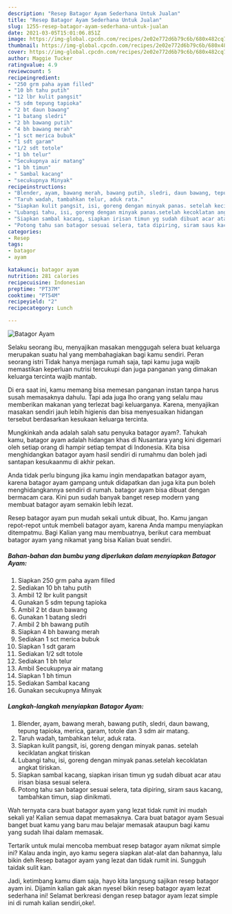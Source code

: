 ```yaml
---
description: "Resep Batagor Ayam Sederhana Untuk Jualan"
title: "Resep Batagor Ayam Sederhana Untuk Jualan"
slug: 1255-resep-batagor-ayam-sederhana-untuk-jualan
date: 2021-03-05T15:01:06.851Z
image: https://img-global.cpcdn.com/recipes/2e02e772d6b79c6b/680x482cq70/batagor-ayam-foto-resep-utama.jpg
thumbnail: https://img-global.cpcdn.com/recipes/2e02e772d6b79c6b/680x482cq70/batagor-ayam-foto-resep-utama.jpg
cover: https://img-global.cpcdn.com/recipes/2e02e772d6b79c6b/680x482cq70/batagor-ayam-foto-resep-utama.jpg
author: Maggie Tucker
ratingvalue: 4.9
reviewcount: 5
recipeingredient:
- "250 grm paha ayam filled"
- "10 bh tahu putih"
- "12 lbr kulit pangsit"
- "5 sdm tepung tapioka"
- "2 bt daun bawang"
- "1 batang sledri"
- "2 bh bawang putih"
- "4 bh bawang merah"
- "1 sct merica bubuk"
- "1 sdt garam"
- "1/2 sdt totole"
- "1 bh telur"
- "Secukupnya air matang"
- "1 bh timun"
- " Sambal kacang"
- "secukupnya Minyak"
recipeinstructions:
- "Blender, ayam, bawang merah, bawang putih, sledri, daun bawang, tepung tapioka, merica, garam, totole dan 3 sdm air matang."
- "Taruh wadah, tambahkan telur, aduk rata."
- "Siapkan kulit pangsit, isi, goreng dengan minyak panas. setelah keciklatan angkat tiriskan"
- "Lubangi tahu, isi, goreng dengan minyak panas.setelah kecoklatan angkat tiriskan."
- "Siapkan sambal kacang, siapkan irisan timun yg sudah dibuat acar atau irisan biasa sesuai selera."
- "Potong tahu san batagor sesuai selera, tata dipiring, siram saus kacang, tambahkan timun, siap dinikmati."
categories:
- Resep
tags:
- batagor
- ayam

katakunci: batagor ayam 
nutrition: 281 calories
recipecuisine: Indonesian
preptime: "PT37M"
cooktime: "PT54M"
recipeyield: "2"
recipecategory: Lunch

---
```



![Batagor Ayam](https://img-global.cpcdn.com/recipes/2e02e772d6b79c6b/680x482cq70/batagor-ayam-foto-resep-utama.jpg)

Selaku seorang ibu, menyajikan masakan menggugah selera buat keluarga merupakan suatu hal yang membahagiakan bagi kamu sendiri. Peran seorang istri Tidak hanya menjaga rumah saja, tapi kamu juga wajib memastikan keperluan nutrisi tercukupi dan juga panganan yang dimakan keluarga tercinta wajib mantab.

Di era  saat ini, kamu memang bisa memesan panganan instan tanpa harus susah memasaknya dahulu. Tapi ada juga lho orang yang selalu mau memberikan makanan yang terlezat bagi keluarganya. Karena, menyajikan masakan sendiri jauh lebih higienis dan bisa menyesuaikan hidangan tersebut berdasarkan kesukaan keluarga tercinta. 



Mungkinkah anda adalah salah satu penyuka batagor ayam?. Tahukah kamu, batagor ayam adalah hidangan khas di Nusantara yang kini digemari oleh setiap orang di hampir setiap tempat di Indonesia. Kita bisa menghidangkan batagor ayam hasil sendiri di rumahmu dan boleh jadi santapan kesukaanmu di akhir pekan.

Anda tidak perlu bingung jika kamu ingin mendapatkan batagor ayam, karena batagor ayam gampang untuk didapatkan dan juga kita pun boleh menghidangkannya sendiri di rumah. batagor ayam bisa dibuat dengan bermacam cara. Kini pun sudah banyak banget resep modern yang membuat batagor ayam semakin lebih lezat.

Resep batagor ayam pun mudah sekali untuk dibuat, lho. Kamu jangan repot-repot untuk membeli batagor ayam, karena Anda mampu menyiapkan ditempatmu. Bagi Kalian yang mau membuatnya, berikut cara membuat batagor ayam yang nikamat yang bisa Kalian buat sendiri.

<!--inarticleads1-->

##### Bahan-bahan dan bumbu yang diperlukan dalam menyiapkan Batagor Ayam:

1. Siapkan 250 grm paha ayam filled
1. Sediakan 10 bh tahu putih
1. Ambil 12 lbr kulit pangsit
1. Gunakan 5 sdm tepung tapioka
1. Ambil 2 bt daun bawang
1. Gunakan 1 batang sledri
1. Ambil 2 bh bawang putih
1. Siapkan 4 bh bawang merah
1. Sediakan 1 sct merica bubuk
1. Siapkan 1 sdt garam
1. Sediakan 1/2 sdt totole
1. Sediakan 1 bh telur
1. Ambil Secukupnya air matang
1. Siapkan 1 bh timun
1. Sediakan  Sambal kacang
1. Gunakan secukupnya Minyak




<!--inarticleads2-->

##### Langkah-langkah menyiapkan Batagor Ayam:

1. Blender, ayam, bawang merah, bawang putih, sledri, daun bawang, tepung tapioka, merica, garam, totole dan 3 sdm air matang.
1. Taruh wadah, tambahkan telur, aduk rata.
1. Siapkan kulit pangsit, isi, goreng dengan minyak panas. setelah keciklatan angkat tiriskan
1. Lubangi tahu, isi, goreng dengan minyak panas.setelah kecoklatan angkat tiriskan.
1. Siapkan sambal kacang, siapkan irisan timun yg sudah dibuat acar atau irisan biasa sesuai selera.
1. Potong tahu san batagor sesuai selera, tata dipiring, siram saus kacang, tambahkan timun, siap dinikmati.




Wah ternyata cara buat batagor ayam yang lezat tidak rumit ini mudah sekali ya! Kalian semua dapat memasaknya. Cara buat batagor ayam Sesuai banget buat kamu yang baru mau belajar memasak ataupun bagi kamu yang sudah lihai dalam memasak.

Tertarik untuk mulai mencoba membuat resep batagor ayam nikmat simple ini? Kalau anda ingin, ayo kamu segera siapkan alat-alat dan bahannya, lalu bikin deh Resep batagor ayam yang lezat dan tidak rumit ini. Sungguh taidak sulit kan. 

Jadi, ketimbang kamu diam saja, hayo kita langsung sajikan resep batagor ayam ini. Dijamin kalian gak akan nyesel bikin resep batagor ayam lezat sederhana ini! Selamat berkreasi dengan resep batagor ayam lezat simple ini di rumah kalian sendiri,oke!.

